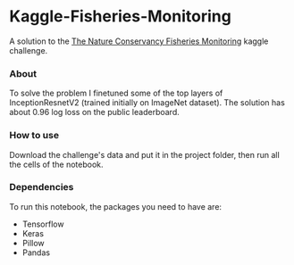 # Kaggle-Fisheries-Monitoring
A solution to the [The Nature Conservancy Fisheries Monitoring](https://www.kaggle.com/c/the-nature-conservancy-fisheries-monitoring) kaggle challenge.
### About
To solve the problem I finetuned some of the top layers of InceptionResnetV2 (trained initially on ImageNet dataset). The solution has about 0.96 log loss on the public leaderboard.

### How to use
Download the challenge's data and put it in the project folder, then run all the cells of the notebook.

### Dependencies
To run this notebook, the packages you need to have are:
* Tensorflow
* Keras
* Pillow
* Pandas
